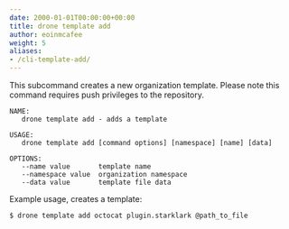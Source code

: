 ```yaml
---
date: 2000-01-01T00:00:00+00:00
title: drone template add
author: eoinmcafee
weight: 5
aliases:
- /cli-template-add/
---
```


This subcommand creates a new organization template. Please note this command requires push privileges to the repository.

```
NAME:
   drone template add - adds a template

USAGE:
   drone template add [command options] [namespace] [name] [data]

OPTIONS:
   --name value       template name
   --namespace value  organization namespace
   --data value       template file data
```

Example usage, creates a template:

```
$ drone template add octocat plugin.starklark @path_to_file
```
